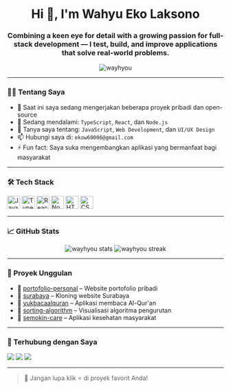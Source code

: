 <h1 align="center">Hi 👋, I'm Wahyu Eko Laksono</h1>
<h3 align="center">Combining a keen eye for detail with a growing passion for full-stack development — I test, build, and improve applications that solve real-world problems.</h3>

<p align="center">
  <img src="https://komarev.com/ghpvc/?username=wayhyou&label=Profile%20views&color=0e75b6&style=flat" alt="wayhyou" />
</p>

---

### 🧑‍💻 Tentang Saya

- 🔭 Saat ini saya sedang mengerjakan beberapa proyek pribadi dan open-source
- 🌱 Sedang mendalami: `TypeScript`, `React`, dan `Node.js`
- 💬 Tanya saya tentang: `JavaScript`, `Web Development`, dan `UI/UX Design`
- 📫 Hubungi saya di: `ekow60006@gmail.com`
- ⚡ Fun fact: Saya suka mengembangkan aplikasi yang bermanfaat bagi masyarakat

---

### 🛠️ Tech Stack

<p align="left">
  <img src="https://cdn.jsdelivr.net/gh/devicons/devicon/icons/javascript/javascript-original.svg" height="30" alt="JavaScript" />
  <img src="https://cdn.jsdelivr.net/gh/devicons/devicon/icons/typescript/typescript-original.svg" height="30" alt="TypeScript" />
  <img src="https://cdn.jsdelivr.net/gh/devicons/devicon/icons/react/react-original.svg" height="30" alt="React" />
  <img src="https://cdn.jsdelivr.net/gh/devicons/devicon/icons/nodejs/nodejs-original.svg" height="30" alt="Node.js" />
  <img src="https://cdn.jsdelivr.net/gh/devicons/devicon/icons/html5/html5-original.svg" height="30" alt="HTML5" />
  <img src="https://cdn.jsdelivr.net/gh/devicons/devicon/icons/css3/css3-original.svg" height="30" alt="CSS3" />
</p>

---

### 📈 GitHub Stats

<p align="center">
  <img src="https://github-readme-stats.vercel.app/api?username=wayhyou&show_icons=true&theme=radical" alt="wayhyou stats" />
  <img src="https://github-readme-streak-stats.herokuapp.com/?user=wayhyou&theme=radical" alt="wayhyou streak"/>
</p>

---

### 📌 Proyek Unggulan

- 🔗 [portofolio-personal](https://github.com/wayhyou/portofolio-personal) – Website portofolio pribadi
- 🔗 [surabaya](https://github.com/wayhyou/surabaya) – Kloning website Surabaya
- 🔗 [yukbacaalquran](https://github.com/wayhyou/yukbacaalquran) – Aplikasi membaca Al-Qur'an
- 🔗 [sorting-algorithm](https://github.com/wayhyou/sorting-algorithm) – Visualisasi algoritma pengurutan
- 🔗 [semokin-care](https://github.com/wayhyou/semokin-care) – Aplikasi kesehatan masyarakat

---

### 🤝 Terhubung dengan Saya

<p align="left">
  <a href="https://www.linkedin.com/in/wahyu-laksono-46977516b/" target="_blank"><img src="https://img.shields.io/badge/LinkedIn-blue?logo=linkedin&logoColor=white" /></a>
  <a href="mailto:ekow60006@gmail.com"><img src="https://img.shields.io/badge/Email-red?logo=gmail&logoColor=white" /></a>
  <a href="https://wewall.vercel.app/" target="_blank"><img src="https://img.shields.io/badge/Website-000?logo=vercel&logoColor=white" /></a>
</p>

---

> 🌟 Jangan lupa klik ⭐ di proyek favorit Anda!
